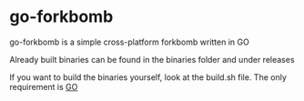 # go-forkbomb

go-forkbomb is a simple cross-platform forkbomb written in GO

Already built binaries can be found in the binaries folder and under releases

If you want to build the binaries yourself, look at the build.sh file. The only requirement is [GO](https://go.dev/)
